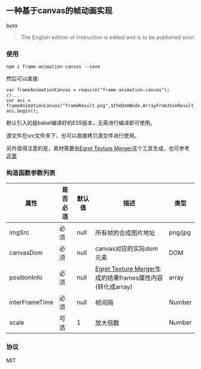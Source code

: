 ##  一种基于canvas的帧动画实现

*beta*

>The English edition of instruction is edited and is to be published soon

### 使用

```
npm i frame-animation-canvas --save
```

然后可以直接:

```
var frameAnimationCanvas = require("frame-animation-canvas");
//...
var ani = frameAnimationCanvas("frameResult.png",$theDomNode,ArrayFromJsonResult,60,1.15);
ani.begin();
```

默认引入的是babel编译好的ES5版本，无需进行编译即可使用。

源文件在src文件夹下，也可以直接拷贝源文件进行使用。

另外值得注意的是，素材需要由[Egret Texture Merger](http://developer.egret.com/cn/github/egret-docs/tools/TextureMerger/manual/index.html)这个工具生成，也可参考[这里](https://zhuanlan.zhihu.com/p/27915958)

### 构造函数参数列表

| 属性 | 是否必须 | 默认值 | 描述 | 类型 |
| ------| ------ | ------ | ------ | ------ | 
| imgSrc | 必须 | null | 所有帧的合成图片地址 | png/jpg |
| canvasDom | 必须 | null | canvas对应的实际dom元素 | DOM |
| positionInfo | 必须 | null | [Egret Texture Merger](http://developer.egret.com/cn/github/egret-docs/tools/TextureMerger/manual/index.html)生成的结果frames属性内容(转化成array) | array |
| interFrameTime | 必须 | null | 帧间隔 | Number |
| scale | 可选 | 1 | 放大倍数 | Number |

### 协议
MIT